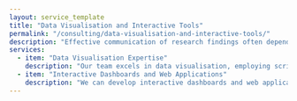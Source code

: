 ```yaml
---
layout: service_template
title: "Data Visualisation and Interactive Tools"
permalink: "/consulting/data-visualisation-and-interactive-tools/"
description: "Effective communication of research findings often depends on high-quality data visualisation. We help you create reproducible, accurate visualisations and develop interactive tools to present your data compellingly."
services:
  - item: "Data Visualisation Expertise"
    description: "Our team excels in data visualisation, employing scripting languages to create high-quality, reproducible visualisations. We adhere to best practices to ensure accuracy and avoid data misinterpretation."
  - item: "Interactive Dashboards and Web Applications"
    description: "We can develop interactive dashboards and web applications for real-time data visualisation, making it easier to explore and present your research findings."
---
```


